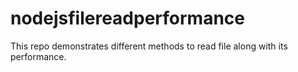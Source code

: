 # nodejsfilereadperformance
This repo demonstrates different methods to read file along with its performance.
